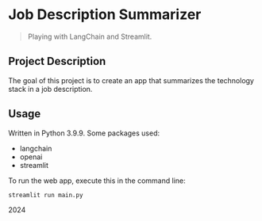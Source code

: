 # Job Description Summarizer

> Playing with LangChain and Streamlit.

## Project Description

The goal of this project is to create an app that summarizes the technology stack in a job description.

## Usage

Written in Python 3.9.9. Some packages used:

- langchain
- openai
- streamlit

To run the web app, execute this in the command line:

`streamlit run main.py`

2024
